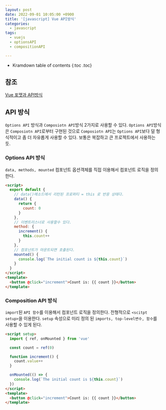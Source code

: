 ```yaml
---
layout: post
date: 2022-09-01 10:05:00 +0900
title: '[javascript] Vue API방식'
categories:
  - javascript
tags:
  - vuejs
  - optionsAPI
  - compositionAPI

---
```


* Kramdown table of contents
{:toc .toc}

## 참조

[Vue 포맷과 API방식](https://vuejs.org/guide/introduction.html#api-styles)


## API 방식

`Options API` 방식과  `Composiotn API`방식 2가지로 사용할 수 있다. `Options API`방식은 `Composiotn API`로부터 구현된 것으로 `Composiotn API`는 `Options API`보다 덜 형식적이고 좀 더 자유롭게 사용할 수 있다. 보통은 복잡하고 큰 프로젝트에서 사용하는 듯.

### Options API 방식

`data, methods, mounted` 컴포넌트 옵션객체를 직접 이용해서 컴포넌트 로직을 정의한다. 

```html
<script>
  export default {
    // data()메소드에서 리턴된 프로퍼티 = this 로 반응 상태다.
    data() {
      return {
        count: 0
      }
    },
    // 이벤트리스너로 사용할수 있다.
    method: {
      increment() {
        this.count++
      }
    },
    // 컴포넌트가 마운트되면 호출된다.
    mounted() {
      console.log(`The initial count is ${this.count}`)
    }
  }
</script>
<template>
  <button @click="increment">Count is: {{ count }}</button>
</template>
```

### Composition API 방식

`import`된 `API 함수`를 이용해서 컴포넌트 로직을 정의한다. 전형적으로 `<scitpt setup>`을 이용한다. `setup` 속성으로 미리 정의 된 `imports, top-level변수, 함수`를 사용할 수 있게 된다. 

```html
<script setup>
  import { ref, onMounted } from 'vue'

  const count = ref(0)

  function increment() {
    count.value++
  }

  onMounted(() => {
    console.log(`The initial count is ${this.count}`)
  })
</script>
<template>
  <button @click="increment">Count is: {{ count }}</button>
</template>
```